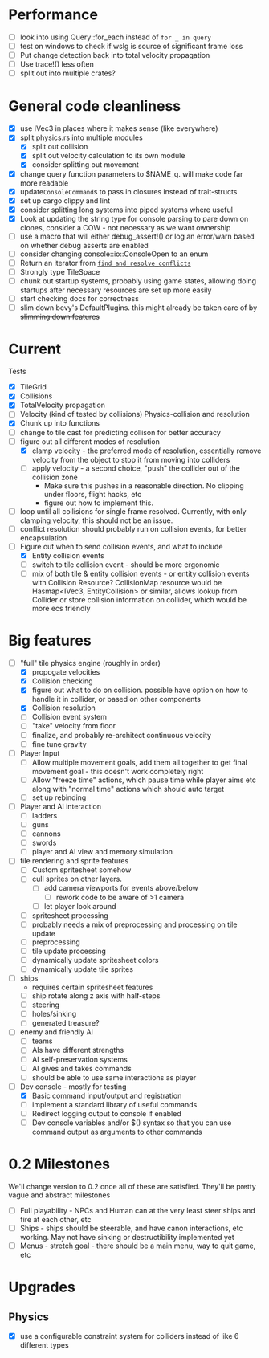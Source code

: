 # Performance
 - [ ] look into using Query::for_each instead of `for _ in query`
 - [ ] test on windows to check if wslg is source of significant frame loss
 - [ ] Put change detection back into total velocity propagation
 - [ ] Use trace!() less often
 - [ ] split out into multiple crates?

# General code cleanliness
 - [x] use IVec3 in places where it makes sense (like everywhere)
 - [x] split physics.rs into multiple modules
    - [x] split out collision
    - [x] split out velocity calculation to its own module
    - [x] consider splitting out movement
 - [x] change query function parameters to $NAME_q. will make code far more readable
 - [x] update`ConsoleCommand`s to pass in closures instead of trait-structs
 - [x] set up cargo clippy and lint 
 - [x] consider splitting long systems into piped systems where useful
 - [x] Look at updating the string type for console parsing to pare down on clones, consider a COW - not necessary as we want ownership
 - [ ]  use a macro that will either debug_assert!() or log an error/warn based on whether debug asserts are enabled
 - [ ] consider changing console::io::ConsoleOpen to an enum
 - [ ] Return an iterator from [`find_and_resolve_conflicts`](./src/physics/collider.rs:244)
 - [ ] Strongly type TileSpace
 - [ ] chunk out startup systems, probably using game states, 
 allowing doing startups after necessary resources are set up more easily
 - [ ] start checking docs for correctness
 - [ ] ~~slim down bevy's DefaultPlugins. this might already be taken care of by slimming down features~~

# Current 
Tests
 - [x] TileGrid
 - [x] Collisions 
 - [x] TotalVelocity propagation
 - [ ] Velocity (kind of tested by collisions)
Physics-collision and resolution 
 - [x] Chunk up into functions
 - [ ] change to tile cast for predicting collison for better accuracy
 - [ ] figure out all different modes of resolution
    - [x] clamp velocity - the preferred mode of resolution, essentially remove velocity from the object to stop it from moving into colliders
    - [ ] apply velocity - a second choice, "push" the collider out of the collision zone
       - Make sure this pushes in a reasonable direction. No clipping under floors, flight hacks, etc
       - figure out how to implement this.  
 - [ ] loop until all collisions for single frame resolved. Currently, with only clamping velocity, this should not be an issue.
 - [ ] conflict resolution should probably run on collision events, for better encapsulation 
 - [ ] Figure out when to send collision events, and what to include
   - [x] Entity collision events
   - [ ] switch to tile collision event - should be more ergonomic
   - [ ] mix of both tile & entity collision events - or entity collision events with Collision Resource?
         CollisionMap resource would be Hasmap<IVec3, EntityCollision> or similar, allows lookup from Collider
         or store collision information on collider, which would be more ecs friendly

# Big features
 - [ ] "full" tile physics engine (roughly in order)
   - [x] propogate velocities
   - [x] Collision checking
   - [x] figure out what to do on collision. possible have option on how to handle it in collider, or based on other components
   - [x] Collision resolution
   - [ ] Collision event system
   - [ ] "take" velocity from floor
   - [ ] finalize, and probably re-architect continuous velocity
   - [ ] fine tune gravity
 - [ ] Player Input
   - [ ] Allow multiple movement goals, add them all together to get final movement goal - this doesn't work completely right
   - [ ] Allow "freeze time" actions, which pause time while player aims etc along with "normal time" actions which should auto target
   - [ ] set up rebinding
 - [ ] Player and AI interaction 
    - [ ] ladders
    - [ ] guns
    - [ ] cannons
    - [ ] swords
    - [ ] player and AI view and memory simulation
 - [ ] tile rendering and sprite features
    - [ ] Custom spritesheet somehow
    - [ ] cull sprites on other layers.
        - [ ] add camera viewports for events above/below 
            - [ ]  rework code to be aware of >1 camera
        - [ ] let player look around
    - [ ] spritesheet processing
     - [ ] probably needs a mix of preprocessing and processing on tile update
     - [ ] preprocessing
     - [ ] tile update processing
    - [ ] dynamically update spritesheet colors
    - [ ] dynamically update tile sprites
 - [ ] ships
    - requires certain spritesheet features
    - [ ] ship rotate along z axis with half-steps
    - [ ] steering
    - [ ] holes/sinking
    - [ ] generated treasure?
 - [ ] enemy and friendly AI
    - [ ] teams
    - [ ] AIs have different strengths
    - [ ] AI self-preservation systems
    - [ ] AI gives and takes commands
    - [ ] should be able to use same interactions as player
 - [ ] Dev console - mostly for testing
    - [x] Basic command input/output and registration
    - [ ] implement a standard library of useful commands
    - [ ] Redirect logging output to console if enabled
    - [ ] Dev console variables and/or $() syntax so that you can use command output as arguments to other commands

# 0.2 Milestones
We'll change version to  0.2 once all of these are satisfied. They'll be pretty vague and abstract milestones
 - [ ] Full playability - NPCs and Human can at the very least steer ships and fire at each other, etc
 - [ ] Ships - ships should be steerable, and have canon interactions, etc working. May not have sinking or destructibility implemented yet
 - [ ] Menus - stretch goal - there should be a main menu, way to quit game, etc

# Upgrades


## Physics
 - [x] use a configurable constraint system for colliders instead of like 6 different types
